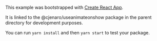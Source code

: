 This example was bootstrapped with [Create React App](https://github.com/facebook/create-react-app).

It is linked to the @cjenaro/useanimateonshow package in the parent directory for development purposes.

You can run `yarn install` and then `yarn start` to test your package.
